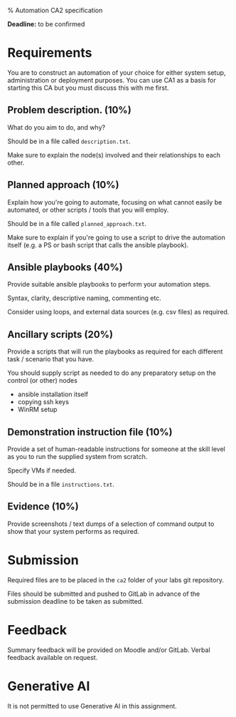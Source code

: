 % Automation CA2 specification

**Deadline:** to be confirmed


# Requirements

You are to construct an automation of your choice for either system setup, administration or deployment purposes.
You can use CA1 as a basis for starting this CA but you must discuss this with me first.

## Problem description. (10%)

What do you aim to do, and why? 

Should be in a file called `description.txt`.

Make sure to explain the node(s) involved and their relationships to each other.


## Planned approach (10%)

Explain how you're going to automate, focusing on what cannot easily be automated, or other scripts / tools that you will employ.

Should be in a file called `planned_approach.txt`.

Make sure to explain if you're going to use a script to drive the automation itself (e.g. a PS or bash script that calls the ansible playbook).


## Ansible playbooks (40%)

Provide suitable ansible playbooks to perform your automation steps.

Syntax, clarity, descriptive naming, commenting etc. 

Consider using loops, and external data sources (e.g. csv files) as required. 


## Ancillary scripts (20%)

Provide a scripts that will run the playbooks as required for each different task / scenario that you have.

You should supply script as needed to do any preparatory setup on the control (or other) nodes
- ansible installation itself
- copying ssh keys 
- WinRM setup 


## Demonstration instruction file (10%)

Provide a set of human-readable instructions for someone at the skill level as you to run the supplied system from scratch.

Specify VMs if needed. 

Should be in a file `instructions.txt`.


## Evidence (10%)

Provide screenshots / text dumps of a selection of command output to show that your system performs as required.



# Submission

Required files are to be placed in the `ca2` folder of your labs git repository.

Files should be submitted and pushed to GitLab in advance of the submission deadline to be taken as submitted.


# Feedback

Summary feedback will be provided on Moodle and/or GitLab.
Verbal feedback available on request.


# Generative AI

It is not permitted to use Generative AI in this assignment.



